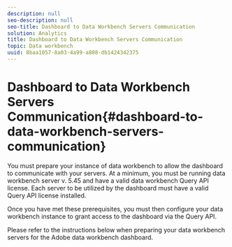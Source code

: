 ```yaml
---
description: null
seo-description: null
seo-title: Dashboard to Data Workbench Servers Communication
solution: Analytics
title: Dashboard to Data Workbench Servers Communication
topic: Data workbench
uuid: 8baa1057-8a03-4a99-a808-db1424342375
---
```


# Dashboard to Data Workbench Servers Communication{#dashboard-to-data-workbench-servers-communication}

You must prepare your instance of data workbench to allow the dashboard to communicate with your servers. At a minimum, you must be running data workbench server v. 5.45 and have a valid data workbench Query API license. Each server to be utilized by the dashboard must have a valid Query API license installed.

Once you have met these prerequisites, you must then configure your data workbench instance to grant access to the dashboard via the Query API.

Please refer to the instructions below when preparing your data workbench servers for the Adobe data workbench dashboard. 
